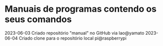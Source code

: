 # Manuais de programas contendo os seus comandos
2023-06-03 	Criado repositório "manual" no GitHub via lao@yamato
2023-06-04	Criado clone para o repositório local pi@raspberrypi
		
